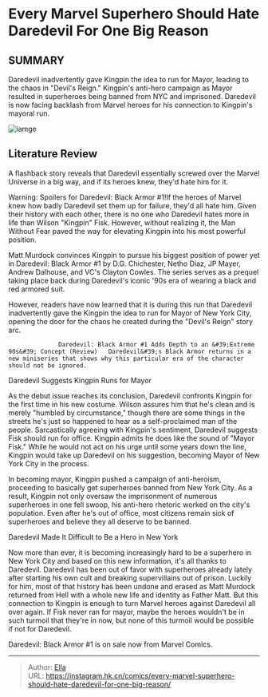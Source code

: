 # Every Marvel Superhero Should Hate Daredevil For One Big Reason


## SUMMARY 



  Daredevil inadvertently gave Kingpin the idea to run for Mayor, leading to the chaos in &#34;Devil&#39;s Reign.&#34;   Kingpin&#39;s anti-hero campaign as Mayor resulted in superheroes being banned from NYC and imprisoned.   Daredevil is now facing backlash from Marvel heroes for his connection to Kingpin&#39;s mayoral run.  

![iamge](https://static1.srcdn.com/wordpress/wp-content/uploads/2023/10/daredevil-fighting-kingpin-in-marvel-comics-devil-s-reign.png)

## Literature Review

A flashback story reveals that Daredevil essentially screwed over the Marvel Universe in a big way, and if its heroes knew, they&#39;d hate him for it. 




Warning: Spoilers for Daredevil: Black Armor #1!If the heroes of Marvel knew how badly Daredevil set them up for failure, they&#39;d all hate him. Given their history with each other, there is no one who Daredevil hates more in life than Wilson &#34;Kingpin&#34; Fisk. However, without realizing it, the Man Without Fear paved the way for elevating Kingpin into his most powerful position.




Matt Murdock convinces Kingpin to pursue his biggest position of power yet in Daredevil: Black Armor #1 by D.G. Chichester, Netho Diaz, JP Mayer, Andrew Dalhouse, and VC&#39;s Clayton Cowles. The series serves as a prequel taking place back during Daredevil&#39;s iconic &#39;90s era of wearing a black and red armored suit.



          

However, readers have now learned that it is during this run that Daredevil inadvertently gave the Kingpin the idea to run for Mayor of New York City, opening the door for the chaos he created during the &#34;Devil&#39;s Reign&#34; story arc.

                  Daredevil: Black Armor #1 Adds Depth to an &#39;Extreme 90s&#39; Concept (Review)   Daredevil&#39;s Black Armor returns in a new miniseries that shows why this particular era of the character should not be ignored.   





 Daredevil Suggests Kingpin Runs for Mayor 
          

As the debut issue reaches its conclusion, Daredevil confronts Kingpin for the first time in his new costume. Wilson assures him that he&#39;s clean and is merely &#34;humbled by circumstance,&#34; though there are some things in the streets he&#39;s just so happened to hear as a self-proclaimed man of the people. Sarcastically agreeing with Kingpin&#39;s sentiment, Daredevil suggests Fisk should run for office. Kingpin admits he does like the sound of &#34;Mayor Fisk.&#34; While he would not act on his urge until some years down the line, Kingpin would take up Daredevil on his suggestion, becoming Mayor of New York City in the process.

In becoming mayor, Kingpin pushed a campaign of anti-heroism, proceeding to basically get superheroes banned from New York City. As a result, Kingpin not only oversaw the imprisonment of numerous superheroes in one fell swoop, his anti-hero rhetoric worked on the city&#39;s population. Even after he&#39;s out of office, most citizens remain sick of superheroes and believe they all deserve to be banned.






 Daredevil Made It Difficult to Be a Hero in New York 
          

Now more than ever, it is becoming increasingly hard to be a superhero in New York City and based on this new information, it&#39;s all thanks to Daredevil. Daredevil has been out of favor with superheroes already lately after starting his own cult and breaking supervillains out of prison. Luckily for him, most of that history has been undone and erased as Matt Murdock returned from Hell with a whole new life and identity as Father Matt. But this connection to Kingpin is enough to turn Marvel heroes against Daredevil all over again. If Fisk never ran for mayor, maybe the heroes wouldn&#39;t be in such turmoil that they&#39;re in now, but none of this turmoil would be possible if not for Daredevil.



Daredevil: Black Armor #1 is on sale now from Marvel Comics.








---

> Author: [Ella](https://instagram.hk.cn/)  
> URL: https://instagram.hk.cn/comics/every-marvel-superhero-should-hate-daredevil-for-one-big-reason/  

